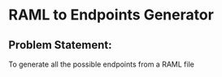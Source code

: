 # RAML to Endpoints Generator 

## Problem Statement:

To generate all the possible endpoints from a RAML file
